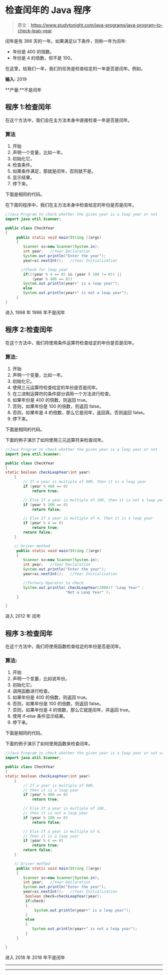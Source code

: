 # 检查闰年的 Java 程序

> 原文：<https://www.studytonight.com/java-programs/java-program-to-check-leap-year>

闰年是有 366 天的一年。如果满足以下条件，则称一年为闰年:

*   年份是 400 的倍数。
*   年份是 4 的倍数，但不是 100。

在这里，给我们一年，我们的任务是检查给定的一年是否是闰年。例如，

**输入:** 2019

**产量:**不是闰年

## 程序 1:检查闰年

在这个方法中，我们会在主方法本身中直接检查一年是否是闰年。

### 算法

1.  开始
2.  声明一个变量，比如一年。
3.  初始化它。
4.  检查条件。
5.  如果条件满足，那就是闰年，否则就不是。
6.  显示结果。
7.  停下来。

下面是相同的代码。

在下面的程序中，我们在主方法本身中检查给定的年份是否是闰年。

```java
//Java Program to check whether the given year is a leap year or not
import java.util.Scanner;

public class CheckYear
{
     public static void main(String []args)
     {
        Scanner sc=new Scanner(System.in);
        int year;   //Year Declaration
        System.out.println("Enter the year");
        year=sc.nextInt();   //Year Initialization

       //Check for leap year
        if(((year % 4 == 0) && (year % 100 != 0)) ||
            (year % 400 == 0))
        System.out.println(year+" is a leap year");
        else
        System.out.println(year+" is not a leap year");
     } 
}
```

进入 1998 年
1998 年不是闰年

## 程序 2:检查闰年

在这个方法中，我们将使用条件运算符检查给定的年份是否是闰年。

### 算法:

1.  开始
2.  声明一个变量，比如一年。
3.  初始化它。
4.  使用三元运算符检查给定的年份是否是闰年。
5.  在三进制运算符的条件部分调用一个方法进行检查。
6.  如果年份是 400 的倍数，则返回 true。
7.  否则，如果年份是 100 的倍数，则返回 false。
8.  否则，如果年是 4 的倍数，那么它是闰年，返回真。否则返回 false。
9.  停下来。

下面是相同的代码。

下面的例子演示了如何使用三元运算符来检查闰年。

```java
//Java Program to check whether the given year is a leap year or not
import java.util.Scanner;

public class CheckYear
{
static boolean checkLeapYear(int year)
    {
        // If a year is multiple of 400, then it is a leap year
        if (year % 400 == 0)
            return true;

        // Else If a year is multiple of 100, then it is not a leap year
        if (year % 100 == 0)
            return false;

        // Else If a year is multiple of 4, then it is a leap year
        if (year % 4 == 0)
            return true;
        return false;
    }

    // Driver method
     public static void main(String []args)
     {
        Scanner sc=new Scanner(System.in);
        int year;   //Year Declaration
        System.out.println("Enter the year");
        year=sc.nextInt();   //Year Initialization

        //Ternary Operator to check
        System.out.println( checkLeapYear(2000)? "Leap Year" :
                           "Not a Leap Year" );    
     }

}
```

进入 2012 年
闰年

## 程序 3:检查闰年

在这个方法中，我们将使用函数检查给定的年份是否是闰年。

### 算法:

1.  开始
2.  声明一个变量，比如说年份。
3.  初始化它。
4.  调用函数进行检查。
5.  如果年份是 400 的倍数，则返回 true。
6.  否则，如果年份是 100 的倍数，则返回 false。
7.  否则，如果年份是 4 的倍数，那么它就是闰年，并返回 true。
8.  使用 if-else 条件显示结果。
9.  停下来。

下面是相同的代码。

下面的例子演示了如何使用函数来检查闰年。

```java
//Java Program to check whether the given year is a leap year or not using Functions
import java.util.Scanner;

public class CheckYear
{
static boolean checkLeapYear(int year)
    {
        // If a year is multiple of 400, 
        // then it is a leap year
        if (year % 400 == 0)
            return true;

        // Else If a year is multiple of 100,
        // then it is not a leap year
        if (year % 100 == 0)
            return false;

        // Else If a year is multiple of 4,
        // then it is a leap year
        if (year % 4 == 0)
            return true;
        return false;
    }

    // Driver method
     public static void main(String []args)
     {
        Scanner sc=new Scanner(System.in);
        int year;   //Year Declaration
        System.out.println("Enter the year");
        year=sc.nextInt();   //Year Initialization
         boolean check=checkLeapYear(year);
         if(check)
         {
             System.out.println(year+" is a leap year");
         }
         else
         {
            System.out.println(year+" is not a leap year");
         }
     }

}
```

进入 2018 年
2018 年不是闰年

* * *

* * *